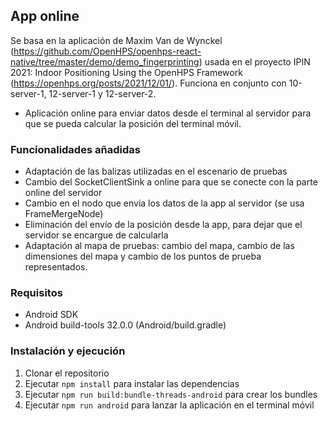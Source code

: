 ## App online
Se basa en la aplicación de Maxim Van de Wynckel (https://github.com/OpenHPS/openhps-react-native/tree/master/demo/demo_fingerprinting) usada en el proyecto IPIN 2021: Indoor Positioning Using the OpenHPS Framework (https://openhps.org/posts/2021/12/01/).
Funciona en conjunto con 10-server-1, 12-server-1 y 12-server-2.

- Aplicación online para enviar datos desde el terminal al servidor para que se pueda calcular la posición del terminal móvil. 

### Funcionalidades añadidas
- Adaptación de las balizas utilizadas en el escenario de pruebas
- Cambio del SocketClientSink a online para que se conecte con la parte online del servidor
- Cambio en el nodo que envía los datos de la app al servidor (se usa FrameMergeNode)
- Eliminación del envío de la posición desde la app, para dejar que el servidor se encargue de calcularla
- Adaptación al mapa de pruebas: cambio del mapa, cambio de las dimensiones del mapa y cambio de los puntos de prueba representados.

### Requisitos
- Android SDK
- Android build-tools 32.0.0 (Android/build.gradle)

### Instalación y ejecución
1. Clonar el repositorio
2. Ejecutar `npm install` para instalar las dependencias
3. Ejecutar `npm run build:bundle-threads-android` para crear los bundles
4. Ejecutar `npm run android` para lanzar la aplicación en el terminal móvil